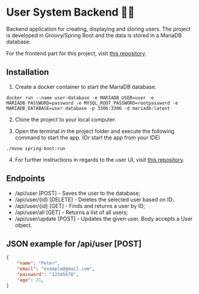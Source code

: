 # User System Backend 👨‍💻

Backend application for creating, displaying and storing users. The project is developed in Groovy/Spring Boot and the data is stored in a MariaDB database.

For the frontend part for this project, visit [this repository](https://github.com/AugustsKir/user-system-frontend).

## Installation

1. Create a docker container to start the MariaDB database.
```
docker run --name user-database -e MARIADB_USER=user -e MARIADB_PASSWORD=password -e MYSQL_ROOT_PASSWORD=rootpassword -e MARIADB_DATABASE=user-database -p 3306:3306 -d mariadb:latest
```
2. Clone the project to your local computer.

3. Open the terminal in the project folder and execute the following command to start the app. (Or start the app from your IDE)
```
./mvnw spring-boot:run
```

4. For further instructions in regards to the user UI, visit [this repository](https://github.com/AugustsKir/user-system-frontend).

## Endpoints

- /api/user [POST] - Saves the user to the database;
- /api/user/{id} [DELETE] - Deletes the selected user based on ID;
- /api/user/{id} [GET] - Finds and returns a user by ID;
- /api/user/all [GET] - Returns a list of all users;
- /api/user/update [POST] - Updates the given user. Body accepts a User object.

## JSON example for /api/user [POST]

```json
{
    "name": "Peter",
    "email": "example@gmail.com",
    "password": "12345678",
    "age": 21,
}

```
